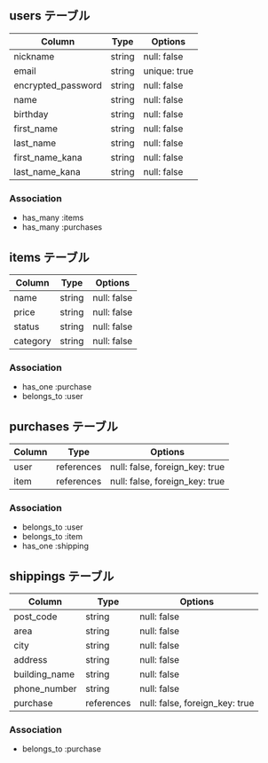 ## users テーブル

| Column             | Type   | Options      |
| ------------------ | ------ | ------------ |
| nickname           | string | null: false  |
| email              | string | unique: true |
| encrypted_password | string | null: false  |
| name               | string | null: false  |
| birthday           | string | null: false  |
| first_name         | string | null: false  |
| last_name          | string | null: false  |
| first_name_kana    | string | null: false  |
| last_name_kana     | string | null: false  |

### Association

- has_many :items
- has_many :purchases


## items テーブル

| Column     | Type   | Options     |
| ---------- | ------ | ----------- |
| name       | string | null: false |
| price      | string | null: false |
| status     | string | null: false |
| category   | string | null: false |

### Association

- has_one :purchase
- belongs_to :user


## purchases テーブル

| Column       | Type       | Options                        |
| ------------ | ---------- | ------------------------------ |
| user         | references | null: false, foreign_key: true |
| item         | references | null: false, foreign_key: true |

### Association

- belongs_to :user
- belongs_to :item
- has_one :shipping



## shippings テーブル

| Column        | Type       | Options                        |
| ------------- | ---------- | ------------------------------ |
| post_code     | string     | null: false                    |
| area          | string     | null: false                    |
| city          | string     | null: false                    |
| address       | string     | null: false                    |
| building_name | string     | null: false                    |
| phone_number  | string     | null: false                    |
| purchase      | references | null: false, foreign_key: true |



### Association

- belongs_to :purchase